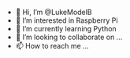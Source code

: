 - 👋 Hi, I’m @LukeModelB
- 👀 I’m interested in Raspberry Pi
- 🌱 I’m currently learning Python
- 💞️ I’m looking to collaborate on ...
- 📫 How to reach me ...

<!---
LukeModelB/LukeModelB is a ✨ special ✨ repository because its `README.md` (this file) appears on your GitHub profile.
You can click the Preview link to take a look at your changes.
--->
